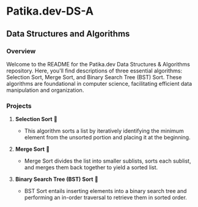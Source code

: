 # Patika.dev-DS-A

## Data Structures and Algorithms

### Overview
Welcome to the README for the Patika.dev Data Structures & Algorithms repository. Here, you'll find descriptions of three essential algorithms: Selection Sort, Merge Sort, and Binary Search Tree (BST) Sort. These algorithms are foundational in computer science, facilitating efficient data manipulation and organization.

### Projects
1. **Selection Sort** 🧹 
   - This algorithm sorts a list by iteratively identifying the minimum element from the unsorted portion and placing it at the beginning.
   
2. **Merge Sort** 🔄 
   - Merge Sort divides the list into smaller sublists, sorts each sublist, and merges them back together to yield a sorted list.
   
3. **Binary Search Tree (BST) Sort** 🌳 
   - BST Sort entails inserting elements into a binary search tree and performing an in-order traversal to retrieve them in sorted order.
